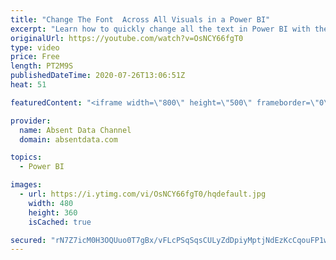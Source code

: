 ```yaml
---
title: "Change The Font  Across All Visuals in a Power BI"
excerpt: "Learn how to quickly change all the text in Power BI with the theme options in Power BI"
originalUrl: https://youtube.com/watch?v=OsNCY66fgT0
type: video
price: Free
length: PT2M9S
publishedDateTime: 2020-07-26T13:06:51Z
heat: 51

featuredContent: "<iframe width=\"800\" height=\"500\" frameborder=\"0\" src=\"https://www.youtube.com/embed/OsNCY66fgT0\" allow=\"accelerometer; autoplay; encrypted-media; gyroscope; picture-in-picture\" allowfullscreen></iframe>"

provider:
  name: Absent Data Channel
  domain: absentdata.com

topics:
  - Power BI

images:
  - url: https://i.ytimg.com/vi/OsNCY66fgT0/hqdefault.jpg
    width: 480
    height: 360
    isCached: true

secured: "rN7Z7icM0H3OQUuo0T7gBx/vFLcPSqSqsCULyZdDpiyMptjNdEzKcCqouFP1wu0SYGm58xkZVNd0/JyGw704v7BaEA01SM8ga+7PmN/yfLRwAtdccbV29EXZ+5CKiin7zI2RYxLsPRn2VdFIgsNakw97ABiuXnJZ0L9AYxCPv6cJj+X28dz4kRUJeLLmzdFkhYXLvdrxA19cbADDEkxcpdX1epd03B5FEqBnhKyP0JlYu+Mb5JuXM9pD8fbyZ74AjAG9kujL2gz3M0HfQ3vzL0nI7N2tZH4/npoYVCmYRFPR2Mfk1HUhYHO4UMEgJd4ik/Z9Ud3gZ4DGCLHtb6hwIN0yDOIothroovvBAIDXNTHmgSq7lSQrj5SLbbdwF+Bf7Hd5NE8C5+8Pem9kywrFKb0do+nijPN3l+SEiAlYP5k=;HMn4Ygi9srbCkDnZNdtvKw=="
---
```


